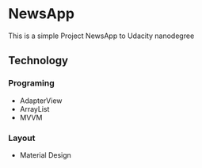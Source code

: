 # NewsApp
This is a simple Project NewsApp to Udacity nanodegree

 ## Technology
 
 ### Programing
 - AdapterView
 - ArrayList
 - MVVM
 
 ### Layout
 - Material Design
